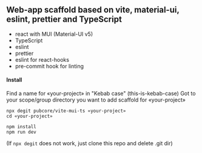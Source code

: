 ## Web-app scaffold based on vite, material-ui, eslint, prettier and TypeScript

- react with MUI (Material-UI v5)
- TypeScript
- eslint
- prettier
- eslint for react-hooks
- pre-commit hook for linting

#### Install

Find a name for «your-project» in "Kebab case" (this-is-kebab-case)
Got to your scope/group directory you want to add scaffold for «your-project»

```
npx degit pubcore/vite-mui-ts «your-project»
cd «your-project»

npm install
npm run dev
```

(If `npx degit` does not work, just clone this repo and delete .git dir)
